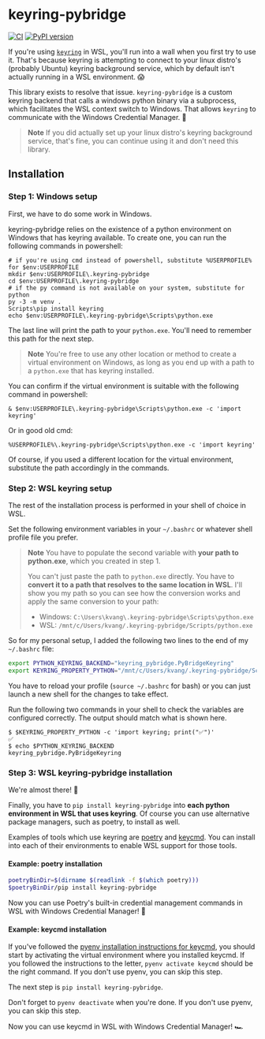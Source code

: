 # keyring-pybridge

[![CI](https://github.com/clinicalgraphics/keyring-pybridge/actions/workflows/ci.yml/badge.svg)](https://github.com/clinicalgraphics/keyring-pybridge/actions/workflows/ci.yml)
[![PyPI version ](https://badge.fury.io/py/keyring-pybridge.svg)
](https://badge.fury.io/py/keyring-pybridge)

If you're using [`keyring`](https://github.com/jaraco/keyring/) in WSL, you'll run into a wall when you first try to use it. That's because keyring is attempting to connect to your linux distro's (probably Ubuntu) keyring background service, which by default isn't actually running in a WSL environment. 😱

This library exists to resolve that issue. `keyring-pybridge` is a custom keyring backend that calls a windows python binary via a subprocess, which facilitates the WSL context switch to Windows. That allows `keyring` to communicate with the Windows Credential Manager. 🚀

> **Note**
> If you did actually set up your linux distro's keyring background service, that's fine, you can continue using it and don't need this library.

## Installation

### Step 1: Windows setup

First, we have to do some work in Windows.

keyring-pybridge relies on the existence of a python environment on Windows that has keyring available. To create one, you can run the following commands in powershell:

```pwsh
# if you're using cmd instead of powershell, substitute %USERPROFILE% for $env:USERPROFILE
mkdir $env:USERPROFILE\.keyring-pybridge
cd $env:USERPROFILE\.keyring-pybridge
# if the py command is not available on your system, substitute for python
py -3 -m venv .
Scripts\pip install keyring
echo $env:USERPROFILE\.keyring-pybridge\Scripts\python.exe
```

The last line will print the path to your `python.exe`. You'll need to remember this path for the next step.

> **Note**
> You're free to use any other location or method to create a virtual environment on Windows, as long as you end up with a path to a `python.exe` that has keyring installed.

You can confirm if the virtual environment is suitable with the following command in powershell:

```pwsh
& $env:USERPROFILE\.keyring-pybridge\Scripts\python.exe -c 'import keyring'
```

Or in good old cmd:

```pwsh
%USERPROFILE%\.keyring-pybridge\Scripts\python.exe -c 'import keyring'
```

Of course, if you used a different location for the virtual environment, substitute the path accordingly in the commands.

### Step 2: WSL keyring setup

The rest of the installation process is performed in your shell of choice in WSL.

Set the following environment variables in your `~/.bashrc` or whatever shell profile file you prefer. 

> **Note**
> You have to populate the second variable with **your path to python.exe**, which you created in step 1.
>
> You can't just paste the path to `python.exe` directly. You have to **convert it to a path that resolves to the same location in WSL**. I'll show you my path so you can see how the conversion works and apply the same conversion to your path:
> 
> * Windows: `C:\Users\kvang\.keyring-pybridge\Scripts\python.exe`
> * WSL: `/mnt/c/Users/kvang/.keyring-pybridge/Scripts/python.exe`

So for my personal setup, I added the following two lines to the end of my `~/.bashrc` file:

```sh
export PYTHON_KEYRING_BACKEND="keyring_pybridge.PyBridgeKeyring"
export KEYRING_PROPERTY_PYTHON="/mnt/c/Users/kvang/.keyring-pybridge/Scripts/python.exe"
```

You have to reload your profile (`source ~/.bashrc` for bash) or you can just launch a new shell for the changes to take effect.

Run the following two commands in your shell to check the variables are configured correctly. The output should match what is shown here.

```shell
$ $KEYRING_PROPERTY_PYTHON -c 'import keyring; print("✅")'
✅
$ echo $PYTHON_KEYRING_BACKEND
keyring_pybridge.PyBridgeKeyring
```

### Step 3: WSL keyring-pybridge installation

We're almost there! 💪

Finally, you have to `pip install keyring-pybridge` into **each python environment in WSL that uses keyring**. Of course you can use alternative package managers, such as poetry, to install as well.

Examples of tools which use keyring are [poetry](https://python-poetry.org/) and [keycmd](https://github.com/ClinicalGraphics/keycmd). You can install into each of their environments to enable WSL support for those tools.

#### Example: poetry installation

```sh
poetryBinDir=$(dirname $(readlink -f $(which poetry)))
$poetryBinDir/pip install keyring-pybridge
```

Now you can use Poetry's built-in credential management commands in WSL with Windows Credential Manager! 🙌

#### Example: keycmd installation

If you've followed the [pyenv installation instructions for keycmd](https://github.com/ClinicalGraphics/keycmd#pyenv-installation), you should start by activating the virtual environment where you installed keycmd. If you followed the instructions to the letter, `pyenv activate keycmd` should be the right command. If you don't use pyenv, you can skip this step.

The next step is `pip install keyring-pybridge`.

Don't forget to `pyenv deactivate` when you're done.  If you don't use pyenv, you can skip this step.

Now you can use keycmd in WSL with Windows Credential Manager! 🏎️
